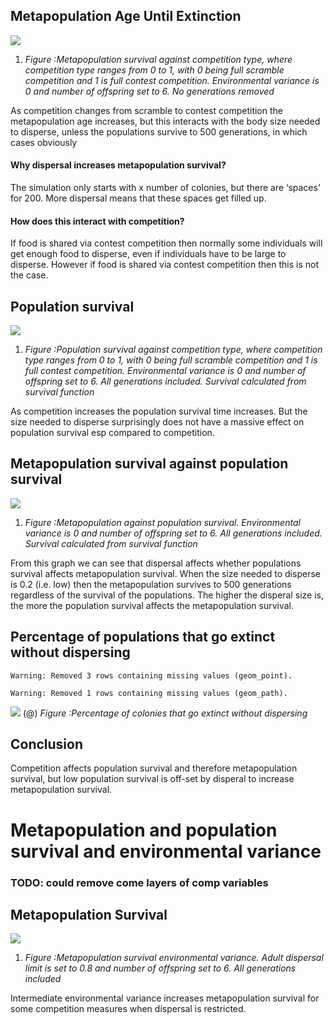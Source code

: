 Metapopulation Age Until Extinction
-----------------------------------

![](C:\Users\Ruth\git\ruthubc\DispersalSimulation\PaperOutput\ResultsGraphs_DispersalSim_files/figure-markdown_strict/metapop-1.png)

1.  *Figure :Metapopulation survival against competition type, where
    competition type ranges from 0 to 1, with 0 being full scramble
    competition and 1 is full contest competition. Environmental
    variance is 0 and number of offspring set to 6. No generations
    removed*

As competition changes from scramble to contest competition the
metapopulation age increases, but this interacts with the body size
needed to disperse, unless the populations survive to 500 generations,
in which cases obviously

#### Why dispersal increases metapopulation survival?

The simulation only starts with x number of colonies, but there are
‘spaces’ for 200. More dispersal means that these spaces get filled up.

#### How does this interact with competition?

If food is shared via contest competition then normally some individuals
will get enough food to disperse, even if individuals have to be large
to disperse. However if food is shared via contest competition then this
is not the case.

Population survival
-------------------

![](C:\Users\Ruth\git\ruthubc\DispersalSimulation\PaperOutput\ResultsGraphs_DispersalSim_files/figure-markdown_strict/popSurv-1.png)

1.  *Figure :Population survival against competition type, where
    competition type ranges from 0 to 1, with 0 being full scramble
    competition and 1 is full contest competition. Environmental
    variance is 0 and number of offspring set to 6. All generations
    included. Survival calculated from survival function*

As competition increases the population survival time increases. But the
size needed to disperse surprisingly does not have a massive effect on
population survival esp compared to competition.

Metapopulation survival against population survival
---------------------------------------------------

![](C:\Users\Ruth\git\ruthubc\DispersalSimulation\PaperOutput\ResultsGraphs_DispersalSim_files/figure-markdown_strict/MetSurvpopSurv-1.png)

1.  *Figure :Metapopulation against population survival. Environmental
    variance is 0 and number of offspring set to 6. All generations
    included. Survival calculated from survival function*

From this graph we can see that dispersal affects whether populations
survival affects metapopulation survival. When the size needed to
disperse is 0.2 (i.e. low) then the metapopulation survives to 500
generations regardless of the survival of the populations. The higher
the disperal size is, the more the population survival affects the
metapopulation survival.

Percentage of populations that go extinct without dispersing
------------------------------------------------------------

    Warning: Removed 3 rows containing missing values (geom_point).

    Warning: Removed 1 rows containing missing values (geom_path).

![](C:\Users\Ruth\git\ruthubc\DispersalSimulation\PaperOutput\ResultsGraphs_DispersalSim_files/figure-markdown_strict/popsExtNoDisp-1.png)
(@) *Figure :Percentage of colonies that go extinct without dispersing*

Conclusion
----------

Competition affects population survival and therefore metapopulation
survival, but low population survival is off-set by disperal to increase
metapopulation survival.

Metapopulation and population survival and environmental variance
=================================================================

### TODO: could remove come layers of comp variables

Metapopulation Survival
-----------------------

![](C:\Users\Ruth\git\ruthubc\DispersalSimulation\PaperOutput\ResultsGraphs_DispersalSim_files/figure-markdown_strict/metapopVar-1.png)

1.  *Figure :Metapopulation survival environmental variance. Adult
    dispersal limit is set to 0.8 and number of offspring set to 6. All
    generations included*

Intermediate environmental variance increases metapopulation survival
for some competition measures when dispersal is restricted.

